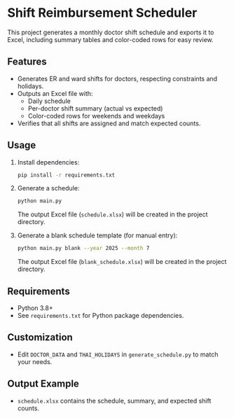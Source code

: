 # Shift Reimbursement Scheduler

This project generates a monthly doctor shift schedule and exports it to Excel, including summary tables and color-coded rows for easy review.

## Features
- Generates ER and ward shifts for doctors, respecting constraints and holidays.
- Outputs an Excel file with:
  - Daily schedule
  - Per-doctor shift summary (actual vs expected)
  - Color-coded rows for weekends and weekdays
- Verifies that all shifts are assigned and match expected counts.

## Usage
1. Install dependencies:
   ```bash
   pip install -r requirements.txt
   ```
2. Generate a schedule:
   ```bash
   python main.py
   ```
   The output Excel file (`schedule.xlsx`) will be created in the project directory.

3. Generate a blank schedule template (for manual entry):
   ```bash
   python main.py blank --year 2025 --month 7
   ```
   The output Excel file (`blank_schedule.xlsx`) will be created in the project directory.

## Requirements
- Python 3.8+
- See `requirements.txt` for Python package dependencies.

## Customization
- Edit `DOCTOR_DATA` and `THAI_HOLIDAYS` in `generate_schedule.py` to match your needs.

## Output Example
- `schedule.xlsx` contains the schedule, summary, and expected shift counts.

